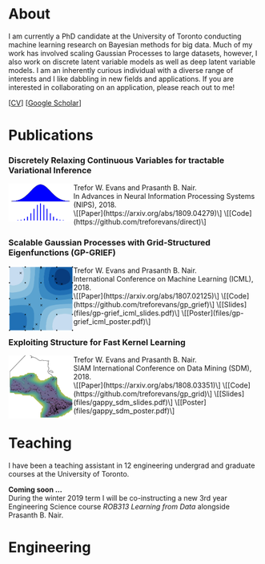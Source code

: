 # About
I am currently a PhD candidate at the University of Toronto conducting machine learning research on Bayesian methods for big data.
Much of my work has involved scaling Gaussian Processes to large datasets, however, I also work on discrete latent variable models as well as deep latent variable models.
I am an inherently curious individual with a diverse range of interests and I like dabbling in new fields and applications.
If you are interested in collaborating on an application, please reach out to me!

\[[CV](files/TreforEvans-CV.pdf)\]
\[[Google Scholar](https://scholar.google.ca/citations?user=oNL-h7UAAAAJ)\]

# Publications
### Discretely Relaxing Continuous Variables for tractable Variational Inference
<img align="left" style="max-width: 130px; height: auto; " src="imgs/direct.png">
Trefor W. Evans and Prasanth B. Nair.  <br /> 
 In Advances in Neural Information Processing Systems (NIPS), 2018.  <br /> 
\[[Paper](https://arxiv.org/abs/1809.04279)\]
\[[Code](https://github.com/treforevans/direct)\]

### Scalable Gaussian Processes with Grid-Structured Eigenfunctions (GP-GRIEF)
<img align="left" style="max-width: 130px; height: auto; " src="imgs/gp-grief.png">
Trefor W. Evans and Prasanth B. Nair.  <br /> 
International Conference on Machine Learning (ICML), 2018. <br /> 
\[[Paper](https://arxiv.org/abs/1807.02125)\]
\[[Code](https://github.com/treforevans/gp_grief)\]
\[[Slides](files/gp-grief_icml_slides.pdf)\]
\[[Poster](files/gp-grief_icml_poster.pdf)\]

### Exploiting Structure for Fast Kernel Learning
<img align="left" style="max-width: 130px; height: auto; " src="imgs/gappy.png">
Trefor W. Evans and Prasanth B. Nair.  <br /> 
SIAM International Conference on Data Mining (SDM), 2018.  <br /> 
\[[Paper](https://arxiv.org/abs/1808.03351)\]
\[[Code](https://github.com/treforevans/gp_grid)\]
\[[Slides](files/gappy_sdm_slides.pdf)\]
\[[Poster](files/gappy_sdm_poster.pdf)\]

# Teaching
I have been a teaching assistant in 12 engineering undergrad and graduate courses at the University of Toronto. 

**Coming soon ...**  <br /> 
During the winter 2019 term I will be co-instructing a new 3rd year Engineering Science course *ROB313 Learning from Data* alongside Prasanth B. Nair.

# Engineering

